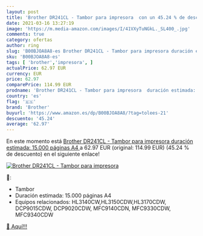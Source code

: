 ```yaml
---
layout: post
title: 'Brother DR241CL - Tambor para impresora  con un 45.24 % de descuento'
date: 2021-03-16 13:27:19
image: 'https://m.media-amazon.com/images/I/41VXyTuNGkL._SL400_.jpg'
comments: true
category: ofertas
author: ring
slug: 'B00BJOA8A8-es Brother DR241CL - Tambor para impresora duración estimada:...'
sku: 'B00BJOA8A8-es'
tags: [ 'brother','impresora', ]
actualPrice: 62.97 EUR
currency: EUR
price: 62.97
comparePrice: 114.99 EUR
prodname: 'Brother DR241CL - Tambor para impresora  duración estimada: 15.000 páginas A4 '
country: 'es'
flag: '🇪🇸'
brand: 'Brother'
buyurl: 'https://www.amazon.es/dp/B00BJOA8A8/?tag=tolees-21'
descuento: '45.24'
average: '62.97'
---
```


En este momento está [Brother DR241CL - Tambor para impresora  duración estimada: 15.000 páginas A4 ](https://www.amazon.es/dp/B00BJOA8A8/?tag=tolees-21) a 62.97 EUR (original: 114.99 EUR) (45.24 %  de descuento) en el siguiente enlace!

[![Brother DR241CL - Tambor para impresora ](https://m.media-amazon.com/images/I/41VXyTuNGkL._SL400_.jpg)](https://www.amazon.es/dp/B00BJOA8A8/?tag=tolees-21)

🔎:

- Tambor
- Duración estimada: 15.000 páginas A4
- Equipos relacionados: HL3140CW,HL3150CDW,HL3170CDW, DCP9015CDW, DCP9020CDW, MFC9140CDN, MFC9330CDW, MFC9340CDW

[🛒 Aquí!!!](https://www.amazon.es/dp/B00BJOA8A8/?tag=tolees-21)
